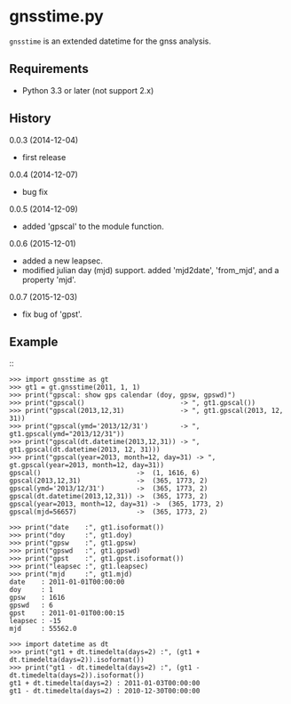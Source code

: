 # gnsstime.py
`gnsstime` is an extended datetime for the gnss analysis.

Requirements
------------
* Python 3.3 or later (not support 2.x)

History
-------
0.0.3 (2014-12-04)
* first release

0.0.4 (2014-12-07)
* bug fix

0.0.5 (2014-12-09)
* added 'gpscal' to the module function.

0.0.6 (2015-12-01)
* added a new leapsec.
* modified julian day (mjd) support.
  added 'mjd2date', 'from_mjd', and a property 'mjd'.

0.0.7 (2015-12-03)
* fix bug of 'gpst'.
  
Example
-------
::

    >>> import gnsstime as gt
    >>> gt1 = gt.gnsstime(2011, 1, 1)
    >>> print("gpscal: show gps calendar (doy, gpsw, gpswd)")
    >>> print("gpscal()                        -> ", gt1.gpscal())
    >>> print("gpscal(2013,12,31)              -> ", gt1.gpscal(2013, 12, 31))
    >>> print("gpscal(ymd='2013/12/31')        -> ", gt1.gpscal(ymd="2013/12/31"))
    >>> print("gpscal(dt.datetime(2013,12,31)) -> ", gt1.gpscal(dt.datetime(2013, 12, 31)))
    >>> print("gpscal(year=2013, month=12, day=31) -> ", gt.gpscal(year=2013, month=12, day=31))
    gpscal()                        ->  (1, 1616, 6)
    gpscal(2013,12,31)              ->  (365, 1773, 2)
    gpscal(ymd='2013/12/31')        ->  (365, 1773, 2)
    gpscal(dt.datetime(2013,12,31)) ->  (365, 1773, 2)
    gpscal(year=2013, month=12, day=31) ->  (365, 1773, 2)
    gpscal(mjd=56657)               ->  (365, 1773, 2)

    >>> print("date    :", gt1.isoformat())
    >>> print("doy     :", gt1.doy)
    >>> print("gpsw    :", gt1.gpsw)
    >>> print("gpswd   :", gt1.gpswd)
    >>> print("gpst    :", gt1.gpst.isoformat())
    >>> print("leapsec :", gt1.leapsec)
    >>> print("mjd     :", gt1.mjd)
    date    : 2011-01-01T00:00:00
    doy     : 1
    gpsw    : 1616
    gpswd   : 6
    gpst    : 2011-01-01T00:00:15
    leapsec : -15
    mjd     : 55562.0

    >>> import datetime as dt
    >>> print("gt1 + dt.timedelta(days=2) :", (gt1 + dt.timedelta(days=2)).isoformat())
    >>> print("gt1 - dt.timedelta(days=2) :", (gt1 - dt.timedelta(days=2)).isoformat())
    gt1 + dt.timedelta(days=2) : 2011-01-03T00:00:00
    gt1 - dt.timedelta(days=2) : 2010-12-30T00:00:00
